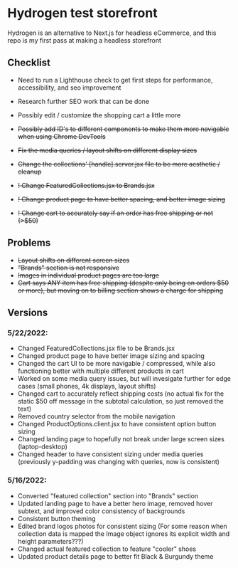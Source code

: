 # Hydrogen test storefront

Hydrogen is an alternative to Next.js for headless eCommerce, and this repo is my first pass at making a headless storefront

## Checklist

- Need to run a Lighthouse check to get first steps for performance, accessibility, and seo improvement
- Research further SEO work that can be done
- Possibly edit / customize the shopping cart a little more

- ~~Possibly add ID's to different components to make them more navigable when using Chrome DevTools~~
- ~~Fix the media queries / layout shifts on different display sizes~~
- ~~Change the collections' [handle].server.jsx file to be more aesthetic / cleanup~~
- ~~! Change FeaturedCollections.jsx to Brands.jsx~~
- ~~! Change product page to have better spacing, and better image sizing~~
- ~~! Change cart to accurately say if an order has free shipping or not (>$50)~~

## Problems



- ~~Layout shifts on different screen sizes~~
- ~~"Brands" section is not responsive~~
- ~~Images in individual product pages are too large~~
- ~~Cart says ANY item has free shipping (despite only being on orders $50 or more), but moving on to billing section shows a charge for shipping~~

## Versions

### 5/22/2022:

- Changed FeaturedCollections.jsx file to be Brands.jsx
- Changed product page to have better image sizing and spacing
- Changed the cart UI to be more navigable / compressed, while also functioning better with multiple different products in cart
- Worked on some media query issues, but will invesigate further for edge cases (small phones, 4k displays, layout shifts)
- Changed cart to accurately reflect shipping costs (no actual fix for the static $50 off message in the subtotal calculation, so just removed the text)
- Removed country selector from the mobile navigation
- Changed ProductOptions.client.jsx to have consistent option button sizing
- Changed landing page to hopefully not break under large screen sizes (laptop-desktop)
- Changed header to have consistent sizing under media queries (previously y-padding was changing with queries, now is consistent)

### 5/16/2022:

- Converted "featured collection" section into "Brands" section
- Updated landing page to have a better hero image, removed hover subtext, and improved color consistency of backgrounds
- Consistent button theming
- Edited brand logos photos for consistent sizing (For some reason when collection data is mapped the Image object ignores its explicit width and height parameters???)
- Changed actual featured collection to feature "cooler" shoes
- Updated product details page to better fit Black & Burgundy theme
